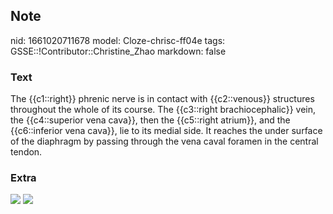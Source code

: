 ## Note
nid: 1661020711678
model: Cloze-chrisc-ff04e
tags: GSSE::!Contributor::Christine_Zhao
markdown: false

### Text
<div>
  <div>
    <div>
      The {{c1::right}} phrenic nerve is in contact with
      {{c2::venous}} structures throughout the whole of its course.
      The {{c3::right brachiocephalic}} vein, the {{c4::superior
      vena cava}}, then the {{c5::right atrium}}, and the
      {{c6::inferior vena cava}}, lie to its medial side. It
      reaches the under surface of the diaphragm by passing through
      the vena caval foramen in the central tendon.
    </div>
  </div>
</div>

### Extra
<img src="paste-c4cc090cb67f6763f98078cefa312053577d50c5.jpg">
<img src="Screen%20Shot%202021-06-03%20at%207.02.03%20pm.png">
